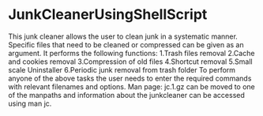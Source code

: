 # JunkCleanerUsingShellScript
This junk cleaner allows the user to clean junk in a systematic manner.  Specific files that need to be cleaned or compressed can be given as an argument.  It performs the following functions:
1.Trash files removal
2.Cache and cookies removal
3.Compression of old files
4.Shortcut removal
5.Small scale Uninstaller
6.Periodic junk removal from trash folder
To perform anyone of the above tasks the user needs to enter the required commands with relevant filenames and options.
Man page:
jc.1.gz can be moved to one of the manpaths and information about the junkcleaner can be accessed using man jc. 
